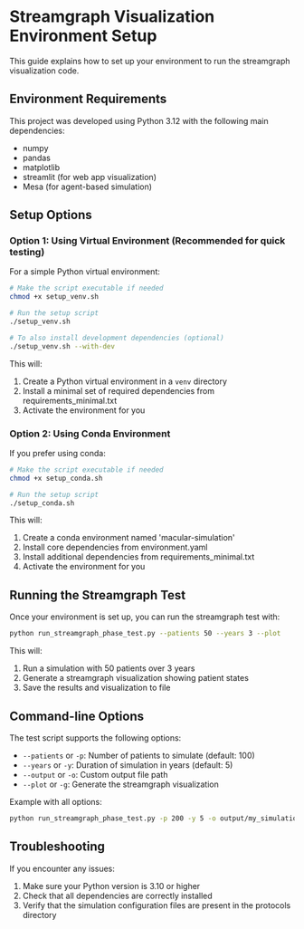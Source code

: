 # Streamgraph Visualization Environment Setup

This guide explains how to set up your environment to run the streamgraph visualization code.

## Environment Requirements

This project was developed using Python 3.12 with the following main dependencies:
- numpy
- pandas
- matplotlib
- streamlit (for web app visualization)
- Mesa (for agent-based simulation)

## Setup Options

### Option 1: Using Virtual Environment (Recommended for quick testing)

For a simple Python virtual environment:

```bash
# Make the script executable if needed
chmod +x setup_venv.sh

# Run the setup script
./setup_venv.sh

# To also install development dependencies (optional)
./setup_venv.sh --with-dev
```

This will:
1. Create a Python virtual environment in a `venv` directory
2. Install a minimal set of required dependencies from requirements_minimal.txt
3. Activate the environment for you

### Option 2: Using Conda Environment

If you prefer using conda:

```bash
# Make the script executable if needed
chmod +x setup_conda.sh

# Run the setup script
./setup_conda.sh
```

This will:
1. Create a conda environment named 'macular-simulation'
2. Install core dependencies from environment.yaml
3. Install additional dependencies from requirements_minimal.txt
4. Activate the environment for you

## Running the Streamgraph Test

Once your environment is set up, you can run the streamgraph test with:

```bash
python run_streamgraph_phase_test.py --patients 50 --years 3 --plot
```

This will:
1. Run a simulation with 50 patients over 3 years
2. Generate a streamgraph visualization showing patient states
3. Save the results and visualization to file

## Command-line Options

The test script supports the following options:

- `--patients` or `-p`: Number of patients to simulate (default: 100)
- `--years` or `-y`: Duration of simulation in years (default: 5)
- `--output` or `-o`: Custom output file path
- `--plot` or `-g`: Generate the streamgraph visualization

Example with all options:
```bash
python run_streamgraph_phase_test.py -p 200 -y 5 -o output/my_simulation.json -g
```

## Troubleshooting

If you encounter any issues:

1. Make sure your Python version is 3.10 or higher
2. Check that all dependencies are correctly installed
3. Verify that the simulation configuration files are present in the protocols directory